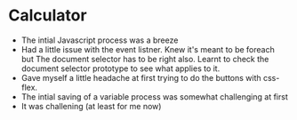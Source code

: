 # Calculator
<ul>
  <li>The intial Javascript process was a breeze</li>
  <li>Had a little issue with the event listner. Knew it's meant to be foreach but The document selector has to be right also. Learnt to check the document selector prototype to see what applies to it.</li>
  <li>Gave myself a little headache at first trying to do the buttons with css-flex.</li>
  <li>The intial saving of a variable process was somewhat challenging at first</li>
  <li>It was challening (at least for me now)</li>
</ul>
